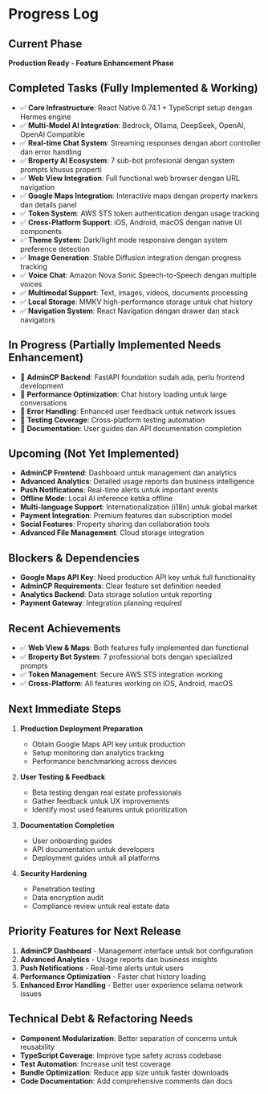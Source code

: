 # Progress Log

## Current Phase
**Production Ready - Feature Enhancement Phase**

## Completed Tasks (Fully Implemented & Working)
- ✅ **Core Infrastructure**: React Native 0.74.1 + TypeScript setup dengan Hermes engine
- ✅ **Multi-Model AI Integration**: Bedrock, Ollama, DeepSeek, OpenAI, OpenAI Compatible
- ✅ **Real-time Chat System**: Streaming responses dengan abort controller dan error handling
- ✅ **Broperty AI Ecosystem**: 7 sub-bot profesional dengan system prompts khusus properti
- ✅ **Web View Integration**: Full functional web browser dengan URL navigation
- ✅ **Google Maps Integration**: Interactive maps dengan property markers dan details panel
- ✅ **Token System**: AWS STS token authentication dengan usage tracking
- ✅ **Cross-Platform Support**: iOS, Android, macOS dengan native UI components
- ✅ **Theme System**: Dark/light mode responsive dengan system preference detection
- ✅ **Image Generation**: Stable Diffusion integration dengan progress tracking
- ✅ **Voice Chat**: Amazon Nova Sonic Speech-to-Speech dengan multiple voices
- ✅ **Multimodal Support**: Text, images, videos, documents processing
- ✅ **Local Storage**: MMKV high-performance storage untuk chat history
- ✅ **Navigation System**: React Navigation dengan drawer dan stack navigators

## In Progress (Partially Implemented Needs Enhancement)
- 🔄 **AdminCP Backend**: FastAPI foundation sudah ada, perlu frontend development
- 🔄 **Performance Optimization**: Chat history loading untuk large conversations
- 🔄 **Error Handling**: Enhanced user feedback untuk network issues
- 🔄 **Testing Coverage**: Cross-platform testing automation
- 🔄 **Documentation**: User guides dan API documentation completion

## Upcoming (Not Yet Implemented)
- **AdminCP Frontend**: Dashboard untuk management dan analytics
- **Advanced Analytics**: Detailed usage reports dan business intelligence
- **Push Notifications**: Real-time alerts untuk important events
- **Offline Mode**: Local AI inference ketika offline
- **Multi-language Support**: Internationalization (i18n) untuk global market
- **Payment Integration**: Premium features dan subscription model
- **Social Features**: Property sharing dan collaboration tools
- **Advanced File Management**: Cloud storage integration

## Blockers & Dependencies
- **Google Maps API Key**: Need production API key untuk full functionality
- **AdminCP Requirements**: Clear feature set definition needed
- **Analytics Backend**: Data storage solution untuk reporting
- **Payment Gateway**: Integration planning required

## Recent Achievements
- ✅ **Web View & Maps**: Both features fully implemented dan functional
- ✅ **Broperty Bot System**: 7 professional bots dengan specialized prompts
- ✅ **Token Management**: Secure AWS STS integration working
- ✅ **Cross-Platform**: All features working on iOS, Android, macOS

## Next Immediate Steps
1. **Production Deployment Preparation**
   - Obtain Google Maps API key untuk production
   - Setup monitoring dan analytics tracking
   - Performance benchmarking across devices

2. **User Testing & Feedback**
   - Beta testing dengan real estate professionals
   - Gather feedback untuk UX improvements
   - Identify most used features untuk prioritization

3. **Documentation Completion**
   - User onboarding guides
   - API documentation untuk developers
   - Deployment guides untuk all platforms

4. **Security Hardening**
   - Penetration testing
   - Data encryption audit
   - Compliance review untuk real estate data

## Priority Features for Next Release
1. **AdminCP Dashboard** - Management interface untuk bot configuration
2. **Advanced Analytics** - Usage reports dan business insights
3. **Push Notifications** - Real-time alerts untuk users
4. **Performance Optimization** - Faster chat history loading
5. **Enhanced Error Handling** - Better user experience selama network issues

## Technical Debt & Refactoring Needs
- **Component Modularization**: Better separation of concerns untuk reusability
- **TypeScript Coverage**: Improve type safety across codebase
- **Test Automation**: Increase unit test coverage
- **Bundle Optimization**: Reduce app size untuk faster downloads
- **Code Documentation**: Add comprehensive comments dan docs
